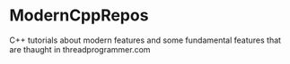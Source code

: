 # ModernCppRepos
C++ tutorials about modern features and some fundamental features
that are thaught in threadprogrammer.com
